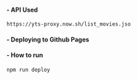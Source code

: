 #### - API Used
``
https://yts-proxy.now.sh/list_movies.jso
``

#### - Deploying to Github Pages

#### - How to run
```
npm run deploy
```
